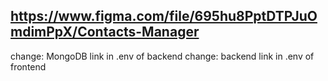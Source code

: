 ## https://www.figma.com/file/695hu8PptDTPJuOmdimPpX/Contacts-Manager

<!-- -------------------------------------------------------------- -->

change: MongoDB link in .env of backend
change: backend link in .env of frontend
